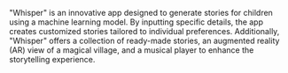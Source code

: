 "Whisper" is an innovative app designed to generate stories for children using a machine learning model. By inputting specific details, the app creates customized stories tailored to individual preferences. Additionally, "Whisper" offers a collection of ready-made stories, an augmented reality (AR) view of a magical village, and a musical player to enhance the storytelling experience.
